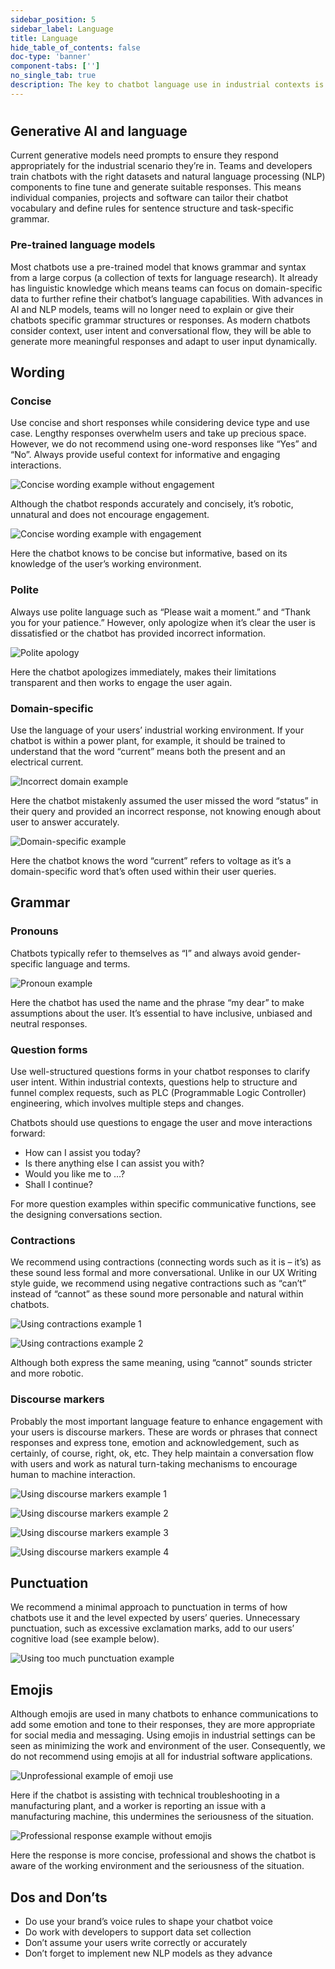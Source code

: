 ```yaml
---
sidebar_position: 5
sidebar_label: Language
title: Language
hide_table_of_contents: false
doc-type: 'banner'
component-tabs: ['']
no_single_tab: true
description: The key to chatbot language use in industrial contexts is simplicity. Use clear and concise grammar and wording for all responses without idiomatic language or slang. Instead, focus on domain-specific vocabulary. We recommend using both the defining conversations section to support your creation of sample dialogs and our UX Writing style guide for grammar and wording support.
---
```


#

## Generative AI and language

Current generative models need prompts to ensure they respond appropriately for the industrial scenario they’re in. Teams and developers train chatbots with the right datasets and natural language processing (NLP) components to fine tune and generate suitable responses. This means individual companies, projects and software can tailor their chatbot vocabulary and define rules for sentence structure and task-specific grammar.

### Pre-trained language models
Most chatbots use a pre-trained model that knows grammar and syntax from a large corpus (a collection of texts for language research). It already has linguistic knowledge which means teams can focus on domain-specific data to further refine their chatbot’s language capabilities. With advances in AI and NLP models, teams will no longer need to explain or give their chatbots specific grammar structures or responses. As modern chatbots consider context, user intent and conversational flow, they will be able to generate more meaningful responses and adapt to user input dynamically.

## Wording

### Concise
Use concise and short responses while considering device type and use case. Lengthy responses overwhelm users and take up precious space. However, we do not recommend using one-word responses like “Yes” and “No”. Always provide useful context for informative and engaging interactions.

![Concise wording example without engagement](https://www.figma.com/design/wEptRgAezDU1z80Cn3eZ0o/iX-Pattern-Illustrations?node-id=3218-4276&t=etx1DcSbA7VDx5xD-4)

Although the chatbot responds accurately and concisely, it’s robotic, unnatural and does not encourage engagement.

![Concise wording example with engagement](https://www.figma.com/design/wEptRgAezDU1z80Cn3eZ0o/iX-Pattern-Illustrations?node-id=3218-4318&t=etx1DcSbA7VDx5xD-4)

Here the chatbot knows to be concise but informative, based on its knowledge of the user’s working environment.

### Polite
Always use polite language such as “Please wait a moment.” and “Thank you for your patience.” However, only apologize when it’s clear the user is dissatisfied or the chatbot has provided incorrect information.

![Polite apology](https://www.figma.com/design/wEptRgAezDU1z80Cn3eZ0o/iX-Pattern-Illustrations?node-id=3218-4279&t=etx1DcSbA7VDx5xD-4)

Here the chatbot apologizes immediately, makes their limitations transparent and then works to engage the user again.

### Domain-specific
Use the language of your users’ industrial working environment. If your chatbot is within a power plant, for example, it should be trained to understand that the word “current” means both the present and an electrical current.

![Incorrect domain example](https://www.figma.com/design/wEptRgAezDU1z80Cn3eZ0o/iX-Pattern-Illustrations?node-id=3218-4282&t=etx1DcSbA7VDx5xD-4)

Here the chatbot mistakenly assumed the user missed the word “status” in their query and provided an incorrect response, not knowing enough about user to answer accurately.

![Domain-specific example](https://www.figma.com/design/wEptRgAezDU1z80Cn3eZ0o/iX-Pattern-Illustrations?node-id=3218-4315&t=etx1DcSbA7VDx5xD-4)

Here the chatbot knows the word “current” refers to voltage as it’s a domain-specific word that’s often used within their user queries.

## Grammar

### Pronouns
Chatbots typically refer to themselves as “I” and always avoid gender-specific language and terms.

![Pronoun example](https://www.figma.com/design/wEptRgAezDU1z80Cn3eZ0o/iX-Pattern-Illustrations?node-id=3218-4286&t=etx1DcSbA7VDx5xD-4)

Here the chatbot has used the name and the phrase “my dear” to make assumptions about the user. It’s essential to have inclusive, unbiased and neutral responses.

### Question forms
Use well-structured questions forms in your chatbot responses to clarify user intent. Within industrial contexts, questions help to structure and funnel complex requests, such as PLC (Programmable Logic Controller) engineering, which involves multiple steps and changes.

Chatbots should use questions to engage the user and move interactions forward:

- How can I assist you today?
- Is there anything else I can assist you with?
- Would you like me to …?
- Shall I continue?

For more question examples within specific communicative functions, see the designing conversations section.

### Contractions
We recommend using contractions (connecting words such as it is – it’s) as these sound less formal and more conversational. Unlike in our UX Writing style guide, we recommend using negative contractions such as “can’t” instead of “cannot” as these sound more personable and natural within chatbots.

![Using contractions example 1](https://www.figma.com/design/wEptRgAezDU1z80Cn3eZ0o/iX-Pattern-Illustrations?node-id=3218-4297&t=etx1DcSbA7VDx5xD-4)

![Using contractions example 2](https://www.figma.com/design/wEptRgAezDU1z80Cn3eZ0o/iX-Pattern-Illustrations?node-id=3218-4300&t=etx1DcSbA7VDx5xD-4)

Although both express the same meaning, using “cannot” sounds stricter and more robotic.

### Discourse markers
Probably the most important language feature to enhance engagement with your users is discourse markers. These are words or phrases that connect responses and express tone, emotion and acknowledgement, such as certainly, of course, right, ok, etc. They help maintain a conversation flow with users and work as natural turn-taking mechanisms to encourage human to machine interaction.

![Using discourse markers example 1](https://www.figma.com/design/wEptRgAezDU1z80Cn3eZ0o/iX-Pattern-Illustrations?node-id=3218-4303&t=etx1DcSbA7VDx5xD-4)

![Using discourse markers example 2](https://www.figma.com/design/wEptRgAezDU1z80Cn3eZ0o/iX-Pattern-Illustrations?node-id=3218-4306&t=etx1DcSbA7VDx5xD-4)

![Using discourse markers example 3](https://www.figma.com/design/wEptRgAezDU1z80Cn3eZ0o/iX-Pattern-Illustrations?node-id=3218-4309&t=etx1DcSbA7VDx5xD-4)

![Using discourse markers example 4](https://www.figma.com/design/wEptRgAezDU1z80Cn3eZ0o/iX-Pattern-Illustrations?node-id=3218-4312&t=etx1DcSbA7VDx5xD-4)

## Punctuation

We recommend a minimal approach to punctuation in terms of how chatbots use it and the level expected by users’ queries. Unnecessary punctuation, such as excessive exclamation marks, add to our users’ cognitive load (see example below).

![Using too much punctuation example](https://www.figma.com/design/wEptRgAezDU1z80Cn3eZ0o/iX-Pattern-Illustrations?node-id=3218-4288&t=etx1DcSbA7VDx5xD-4)

## Emojis

Although emojis are used in many chatbots to enhance communications to add some emotion and tone to their responses, they are more appropriate for social media and messaging. Using emojis in industrial settings can be seen as minimizing the work and environment of the user. Consequently, we do not recommend using emojis at all for industrial software applications.

![Unprofessional example of emoji use](https://www.figma.com/design/wEptRgAezDU1z80Cn3eZ0o/iX-Pattern-Illustrations?node-id=3218-4291&t=etx1DcSbA7VDx5xD-4)

Here if the chatbot is assisting with technical troubleshooting in a manufacturing plant, and a worker is reporting an issue with a manufacturing machine, this undermines the seriousness of the situation.

![Professional response example without emojis](https://www.figma.com/design/wEptRgAezDU1z80Cn3eZ0o/iX-Pattern-Illustrations?node-id=3218-4294&t=etx1DcSbA7VDx5xD-4)

Here the response is more concise, professional and shows the chatbot is aware of the working environment and the seriousness of the situation.

## Dos and Don’ts

- Do use your brand’s voice rules to shape your chatbot voice
- Do work with developers to support data set collection
- Don’t assume your users write correctly or accurately
- Don’t forget to implement new NLP models as they advance